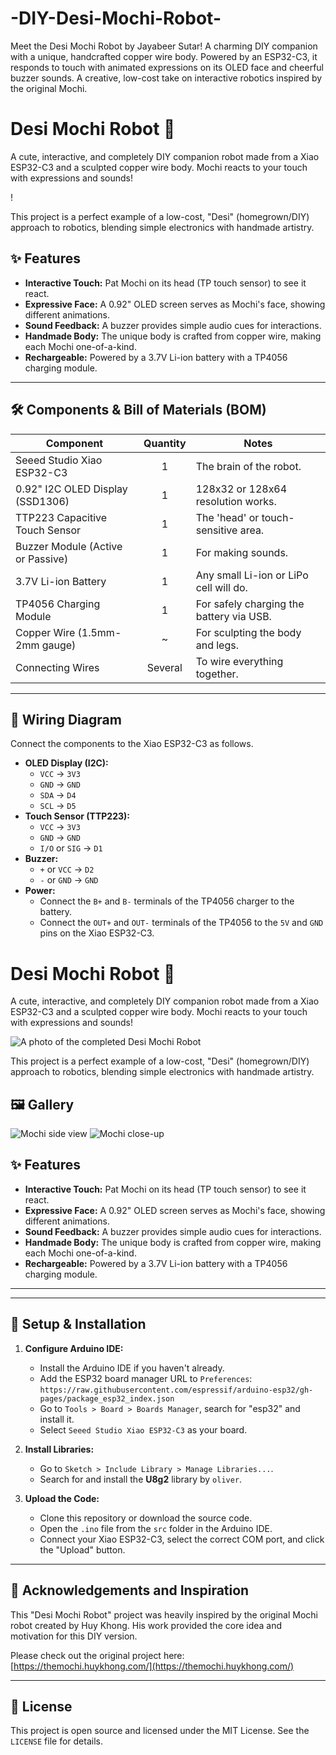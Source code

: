 # -DIY-Desi-Mochi-Robot-
Meet the Desi Mochi Robot by Jayabeer Sutar! A charming DIY companion with a unique, handcrafted copper wire body. Powered by an ESP32-C3, it responds to touch with animated expressions on its OLED face and cheerful buzzer sounds. A creative, low-cost take on interactive robotics inspired by the original Mochi.
# Desi Mochi Robot 🤖

A cute, interactive, and completely DIY companion robot made from a Xiao ESP32-C3 and a sculpted copper wire body. Mochi reacts to your touch with expressions and sounds!

!

This project is a perfect example of a low-cost, "Desi" (homegrown/DIY) approach to robotics, blending simple electronics with handmade artistry.

## ✨ Features

* **Interactive Touch:** Pat Mochi on its head (TP touch sensor) to see it react.
* **Expressive Face:** A 0.92" OLED screen serves as Mochi's face, showing different animations.
* **Sound Feedback:** A buzzer provides simple audio cues for interactions.
* **Handmade Body:** The unique body is crafted from copper wire, making each Mochi one-of-a-kind.
* **Rechargeable:** Powered by a 3.7V Li-ion battery with a TP4056 charging module.

---

## 🛠️ Components & Bill of Materials (BOM)

| Component                     | Quantity | Notes                                      |
| ----------------------------- | :------: | ------------------------------------------ |
| Seeed Studio Xiao ESP32-C3    |    1     | The brain of the robot.                    |
| 0.92" I2C OLED Display (SSD1306)|    1     | 128x32 or 128x64 resolution works.         |
| TTP223 Capacitive Touch Sensor|    1     | The 'head' or touch-sensitive area.        |
| Buzzer Module (Active or Passive)|    1     | For making sounds.                         |
| 3.7V Li-ion Battery           |    1     | Any small Li-ion or LiPo cell will do.     |
| TP4056 Charging Module        |    1     | For safely charging the battery via USB.   |
| Copper Wire (1.5mm-2mm gauge) |    ~     | For sculpting the body and legs.           |
| Connecting Wires              |  Several | To wire everything together.               |

---

## 🔌 Wiring Diagram

Connect the components to the Xiao ESP32-C3 as follows.

* **OLED Display (I2C):**
    * `VCC` -> `3V3`
    * `GND` -> `GND`
    * `SDA` -> `D4`
    * `SCL` -> `D5`
* **Touch Sensor (TTP223):**
    * `VCC` -> `3V3`
    * `GND` -> `GND`
    * `I/O` or `SIG` -> `D1`
* **Buzzer:**
    * `+` or `VCC` -> `D2`
    * `-` or `GND` -> `GND`
* **Power:**
    * Connect the `B+` and `B-` terminals of the TP4056 charger to the battery.
    * Connect the `OUT+` and `OUT-` terminals of the TP4056 to the `5V` and `GND` pins on the Xiao ESP32-C3.

# Desi Mochi Robot 🤖

A cute, interactive, and completely DIY companion robot made from a Xiao ESP32-C3 and a sculpted copper wire body. Mochi reacts to your touch with expressions and sounds!

![A photo of the completed Desi Mochi Robot](20240401_182110.jpg)

This project is a perfect example of a low-cost, "Desi" (homegrown/DIY) approach to robotics, blending simple electronics with handmade artistry.

## 🖼️ Gallery
![Mochi side view](media/IMG_9561.JPG)
![Mochi close-up](media/IMG_9559.JPG)
## ✨ Features
* **Interactive Touch:** Pat Mochi on its head (TP touch sensor) to see it react.
* **Expressive Face:** A 0.92" OLED screen serves as Mochi's face, showing different animations.
* **Sound Feedback:** A buzzer provides simple audio cues for interactions.
* **Handmade Body:** The unique body is crafted from copper wire, making each Mochi one-of-a-kind.
* **Rechargeable:** Powered by a 3.7V Li-ion battery with a TP4056 charging module.

---
---

## 🚀 Setup & Installation

1.  **Configure Arduino IDE:**
    * Install the Arduino IDE if you haven't already.
    * Add the ESP32 board manager URL to `Preferences`: `https://raw.githubusercontent.com/espressif/arduino-esp32/gh-pages/package_esp32_index.json`
    * Go to `Tools > Board > Boards Manager`, search for "esp32" and install it.
    * Select `Seeed Studio Xiao ESP32-C3` as your board.

2.  **Install Libraries:**
    * Go to `Sketch > Include Library > Manage Libraries...`.
    * Search for and install the **U8g2** library by `oliver`.

3.  **Upload the Code:**
    * Clone this repository or download the source code.
    * Open the `.ino` file from the `src` folder in the Arduino IDE.
    * Connect your Xiao ESP32-C3, select the correct COM port, and click the "Upload" button.

---

## 🙏 Acknowledgements and Inspiration

This "Desi Mochi Robot" project was heavily inspired by the original Mochi robot created by Huy Khong. His work provided the core idea and motivation for this DIY version.

Please check out the original project here: [https://themochi.huykhong.com/](https://themochi.huykhong.com/)

---

## 📄 License

This project is open source and licensed under the MIT License. See the `LICENSE` file for details.
